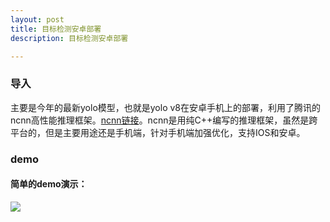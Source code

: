 ```yaml
---
layout: post
title: 目标检测安卓部署
description: 目标检测安卓部署

---
```


### 导入
主要是今年的最新yolo模型，也就是yolo v8在安卓手机上的部署，利用了腾讯的ncnn高性能推理框架。[ncnn链接](https://github.com/Tencent/ncnn)。ncnn是用纯C++编写的推理框架，虽然是跨平台的，但是主要用途还是手机端，针对手机端加强优化，支持IOS和安卓。

### demo

#### 简单的demo演示：

![](https://github.com/cryer/cryer.github.io/raw/master/image/10.gif)
